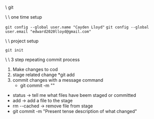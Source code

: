 \\ git 

\\ \\ one time setup

`git config --global user.name "Cayden Lloyd"`
`git config --global user.email "edward2020lloyd@gmail.com"`


\\ \\ project setup

`git init`

\\ \\ 3 step repeating commit process
 1. Make changes to cod 
 2. stage related change 
	*git add
 3. commit changes with a message command
 	* git commit -m ""

 * status -> tell me what files have beem staged or committed
 * add -> add a file to the stage
 * rm --cached -> remove file from stage
 * git commit -m "Present tense description of what changed"
